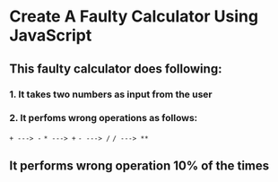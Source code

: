 # Create A Faulty Calculator Using JavaScript

## This faulty calculator does following:
### 1. It takes two numbers as input from the user
### 2. It perfoms wrong operations as follows:
``` + ---> - ```
``` * ---> + ```
``` - ---> / ```
``` / ---> ** ```

## It performs wrong operation 10% of the times